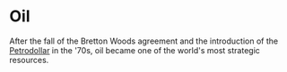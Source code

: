 # Oil

After the fall of the Bretton Woods agreement and the introduction 
of the [Petrodollar](https://en.wikipedia.org/wiki/Petrodollar_recycling) in
the '70s, oil became one of the world's most strategic resources.  

<!-- ### Markdown

Markdown is a lightweight and easy-to-use syntax for styling your writing. It includes conventions for

```markdown
Syntax highlighted code block

# Header 1
## Header 2
### Header 3

- Bulleted
- List

1. Numbered
2. List

**Bold** and _Italic_ and `Code` text

[Link](url) and ![Image](src)
``` -->

<!-- For more details see [GitHub Flavored Markdown](https://guides.github.com/features/mastering-markdown/). -->
